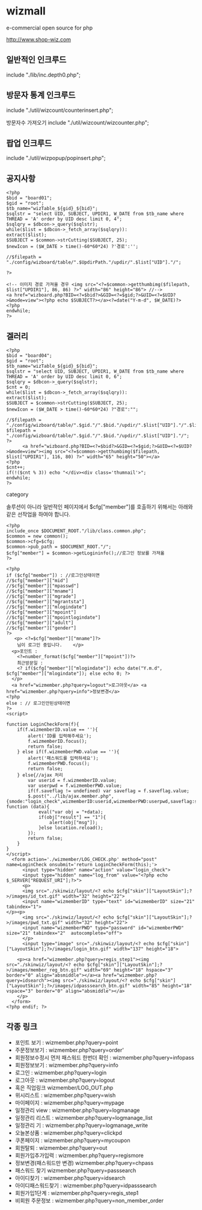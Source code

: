 # wizmall


e-commercial open source for php




http://www.shop-wiz.com



## 일반적인 인크루드
include "./lib/inc.depth0.php";

## 방문자 통계 인크루드
include "./util/wizcount/counterinsert.php";

방문자수 가져오기
include "./util/wizcount/wizcounter.php";

## 팝업 인크루드
include "./util/wizpopup/popinsert.php";


## 공지사항
```
<?php
$bid = "board01";
$gid = "root";
$tb_name="wizTable_${gid}_${bid}";
$sqlstr = "select UID, SUBJECT, UPDIR1, W_DATE from $tb_name where THREAD = 'A' order by UID desc limit 0, 4";
$sqlqry = $dbcon->_query($sqlstr);
while($list = $dbcon->_fetch_array($sqlqry)):
extract($list);
$SUBJECT = $common->strCutting($SUBJECT, 25);
$newIcon = ($W_DATE > time()-60*60*24) ?'경로':'';

//$filepath = "./config/wizboard/table/".$UpdirPath."/updir/".$list["UID"]."/";

?>
```
```
<!-- 이미지 경로 가져올 경우 <img src="<?=$common->getthumbimg($filepath, $list["UPDIR1"], 86, 86) ?>" width="86" height="86"> //-->
<a href="wizboard.php?BID=<?=$bid?>&GID=<?=$gid;?>&UID=<?=$UID?>&mode=view"><?php echo $SUBJECT?></a><?=date("Y-m-d", $W_DATE)?>
<?php
endwhile;
?>
```


## 겔러리
```
<?php
$bid = "board04";
$gid = "root";
$tb_name="wizTable_${gid}_${bid}";
$sqlstr = "select UID, SUBJECT, UPDIR1, W_DATE from $tb_name where THREAD = 'A' order by UID desc limit 0, 6";
$sqlqry = $dbcon->_query($sqlstr);
$cnt = 0;
while($list = $dbcon->_fetch_array($sqlqry)):
extract($list);
$SUBJECT = $common->strCutting($SUBJECT, 25);
$newIcon = ($W_DATE > time()-60*60*24) ?"경로":"";

//$filepath = "./config/wizboard/table/".$gid."/".$bid."/updir/".$list["UID"]."/".$list["UPDIR1"];
$filepath = "./config/wizboard/table/".$gid."/".$bid."/updir/".$list["UID"]."/";
?>    
      <a href="wizboard.php?BID=<?=$bid?>&GID=<?=$gid;?>&UID=<?=$UID?>&mode=view"><img src="<?=$common->getthumbimg($filepath, $list["UPDIR1"], 116, 80) ?>" width="65" height="50"></a>
<?php
$cnt++;
if(!($cnt % 3)) echo "</div><div class='thumnail'>";
endwhile;
?>
```



category

솔루션이 아니라 일반적인 페이지에서 $cfg["member"]를 호출하기 위해서는 아래와 같은 선작업을 하여야 합니다.


```
<?php
include_once $DOCUMENT_ROOT."/lib/class.common.php";
$common = new common();
$common->cfg=$cfg;
$common->pub_path = $DOCUMENT_ROOT."/";
$cfg["member"] = $common->getLogininfo();//로그인 정보를 가져옮
?>
```
```
<?php
if ($cfg["member"]) : //로그인상태이면
//$cfg["member"]["mid"]
//$cfg["member"]["mpasswd"]
//$cfg["member"]["mname"]
//$cfg["member"]["mgrade"]
//$cfg["member"]["mgrantsta"]
//$cfg["member"]["mlogindate"]
//$cfg["member"]["mpoint"]
//$cfg["member"]["mpointlogindate"]
//$cfg["member"]["adult"]
//$cfg["member"]["gender"]
?>
   <p> <?=$cfg["member"]["mname"]?>
    님이 로그인 중입니다.    </p>
  <p>포인트 :
    <?=number_format($cfg["member"]["mpoint"])?>
    최근방문일 :
    <? if($cfg["member"]["mlogindate"]) echo date("Y.m.d", $cfg["member"]["mlogindate"]); else echo 0; ?>
  </p>
  <a href="wizmember.php?query=logout">로그아웃</a> <a href="wizmember.php?query=info">정보변경</a>
<?php
else : // 로그인안된상태이면
?>
<script>

function LoginCheckForm(f){
    if(f.wizmemberID.value == ''){
        alert('ID를 입력해주세요');
        f.wizmemberID.focus();
        return false;
    } else if(f.wizmemberPWD.value == ''){
        alert('패스워드를 입력하세요');
        f.wizmemberPWD.focus();
        return false;
    } else{//ajax 처리
        var userid = f.wizmemberID.value;
        var userpwd = f.wizmemberPWD.value;
        if(f.saveflag != undefined) var saveflag = f.saveflag.value;
        $.post("../lib/ajax.member.php", {smode:"login_check",wizmemberID:userid,wizmemberPWD:userpwd,saveflag:saveflag}, function (data){
            eval("var obj = "+data);
            if(obj["result"] == "1"){
                alert(obj["msg"]);
            }else location.reload();
        });
        return false;
    }
}
</script>
  <form action='./wizmember/LOG_CHECK.php' method="post" name=LoginCheck onsubmit='return LoginCheckForm(this);'>
      <input type="hidden" name="action" value="login_check">
      <input type="hidden" name="log_from" value="<?php echo $_SERVER["REQUEST_URI"];?>">
      <p>
      <img src="./skinwiz/layout/<? echo $cfg["skin"]["LayoutSkin"];?>/images/id_txt.gif" width="32" height="22">
      <input name="wizmemberID" type="text" id="wizmemberID" size="21" tabindex="1">
</p><p>
      <img src="./skinwiz/layout/<? echo $cfg["skin"]["LayoutSkin"];?>/images/pwd_txt.gif" width="32" height="22">
      <input name="wizmemberPWD" type="password" id="wizmemberPWD" size="21" tabindex="2"  autocomplete="off">
      </p>
      <input type="image" src="./skinwiz/layout/<? echo $cfg["skin"]["LayoutSkin"];?>/images/login_btn.gif" width="137" height="18">
  
    <p><a href="wizmember.php?query=regis_step1"><img src="./skinwiz/layout/<? echo $cfg["skin"]["LayoutSkin"];?>/images/member_reg_btn.gif" width="69" height="18" hspace="3" border="0" align="absmiddle"></a><a href="wizmember.php?query=idsearch"><img src="./skinwiz/layout/<? echo $cfg["skin"]["LayoutSkin"];?>/images/idpasssearch_btn.gif" width="85" height="18" vspace="3" border="0" align="absmiddle"></a>
    </p>
  </form>
<?php endif; ?>
```
  
## 각종 링크
* 포인트 보기 : wizmember.php?query=point
* 주문정보보기 : wizmember.php?query=order'
* 회원정보수정시 먼저 패스워드 한번더 확인 : wizmember.php?query=infopass
* 회원정보보기 : wizmember.php?query=info
* 로그인 : wizmember.php?query=login
* 로그아웃  : wizmember.php?query=logout
* 혹은 직업링크 wizmember/LOG_OUT.php
* 위시리스트 : wizmember.php?query=wish
* 마이페이지 : wizmember.php?query=mypage
* 일정관리 view  : wizmember.php?query=logmanage
* 일정관리 리스트  : wizmember.php?query=logmanage_list
* 일정관리 기  : wizmember.php?query=logmanage_write
* 오늘본상품 : wizmember.php?query=clickpd
* 쿠폰페이지 : wizmember.php?query=mycoupon
* 회원탈퇴 : wizmember.php?query=out
* 회원가입추가입력 : wizmember.php?query=regismore
* 정보변경(패스워드만 변경) wizmember.php?query=chpass
* 패스워드 찾기 wizmember.php?query=passsearch
* 아이디찾기 : wizmember.php?query=idsearch
* 아이디패스워드찾기 : wizmember.php?query=idpasssearch
* 회원가입1단계 : wizmember.php?query=regis_step1
* 비회원 주문정보 : wizmember.php?query=non_member_order
